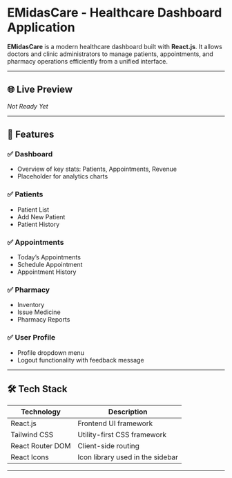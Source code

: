 # EMidasCare - Healthcare Dashboard Application

**EMidasCare** is a modern healthcare dashboard built with **React.js**. It allows doctors and clinic administrators to manage patients, appointments, and pharmacy operations efficiently from a unified interface.

---

## 🌐 Live Preview

_Not Ready Yet_

<!-- ---

## 📸 Screenshots

### Sidebar Navigation with Submenus
![Sidebar with submenus](./path-to-sidebar-screenshot.png)

### Dashboard Stats
![Dashboard Overview](./path-to-dashboard-screenshot.png) -->

---

## 🧩 Features

### ✅ Dashboard
- Overview of key stats: Patients, Appointments, Revenue
- Placeholder for analytics charts

### ✅ Patients
- Patient List
- Add New Patient
- Patient History

### ✅ Appointments
- Today’s Appointments
- Schedule Appointment
- Appointment History

### ✅ Pharmacy
- Inventory
- Issue Medicine
- Pharmacy Reports

### ✅ User Profile
- Profile dropdown menu
- Logout functionality with feedback message

---

## 🛠 Tech Stack

| Technology       | Description                         |
|------------------|-------------------------------------|
| React.js         | Frontend UI framework               |
| Tailwind CSS     | Utility-first CSS framework         |
| React Router DOM | Client-side routing                 |
| React Icons      | Icon library used in the sidebar    |

---

<!-- ## 🧭 Folder Structure -->

